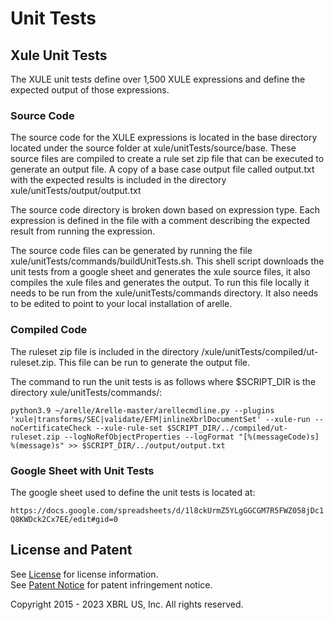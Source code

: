 # Unit Tests
## Xule Unit Tests
The XULE unit tests define over 1,500 XULE expressions and define the expected output of those expressions.  

### Source Code
The source code for the XULE expressions is located in the base directory located under the source folder at xule/unitTests/source/base. These source files are compiled to create a rule set zip file that can be executed to generate an output file. A copy of a base case output file called output.txt with the expected results is included in the directory xule/unitTests/output/output.txt

The source code directory is broken down based on expression type. Each expression is defined in the file with a comment describing the expected result from running the expression.

The source code files can be generated by running the file xule/unitTests/commands/buildUnitTests.sh.  This shell script downloads the unit tests from a google sheet and generates the xule source files, it also compiles the xule files and generates the output. To run this file locally it needs to be run from the xule/unitTests/commands directory.  It also needs to be edited to point to your local installation of arelle.

### Compiled Code
The ruleset zip file is included in the directory /xule/unitTests/compiled/ut-ruleset.zip.  This file can be run to generate the output file.

The command to run the unit tests is as follows where $SCRIPT_DIR is the directory xule/unitTests/commands/: 

```python3.9 ~/arelle/Arelle-master/arellecmdline.py --plugins 'xule|transforms/SEC|validate/EFM|inlineXbrlDocumentSet' --xule-run --noCertificateCheck --xule-rule-set $SCRIPT_DIR/../compiled/ut-ruleset.zip --logNoRefObjectProperties --logFormat "[%(messageCode)s] %(message)s" >> $SCRIPT_DIR/../output/output.txt```

### Google Sheet with Unit Tests
The google sheet used to define the unit tests is located at:

```https://docs.google.com/spreadsheets/d/1l8ckUrmZ5YLgGGCGM7R5FWZ058jDc1Q8KWDck2Cx7EE/edit#gid=0```

## License and Patent

See [License](https://xbrl.us/dqc-license) for license information.  
See [Patent Notice](https://xbrl.us/dqc-patent) for patent infringement notice.

Copyright 2015 - 2023 XBRL US, Inc. All rights reserved.
